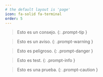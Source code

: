 ```yaml
---
# the default layout is 'page'
icon: fa-solid fa-terminal
order: 5
---
```


> Esto es un consejo.
{: .prompt-tip }

> Esto es un aviso.
{: .prompt-warning }

> Esto es peligroso.
{: .prompt-danger }

> Esto es test.
{: .prompt-info }

> Esto es una prueba.
{: .prompt-caution }

